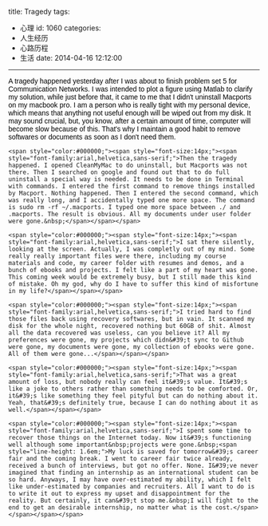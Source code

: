 title: Tragedy
tags:
  - 心理
id: 1060
categories:
  - 人生经历
  - 心路历程
  - 生活
date: 2014-04-16 12:12:00
---

<span style="color:#000000;"><span style="font-size:14px;"><span style="font-family:arial,helvetica,sans-serif;">A tragedy&nbsp;happened yesterday after I was about to finish problem set 5 for Communication Networks. I was intended to plot a figure using Matlab to clarify my solution, while just before that, it came to me that I didn&#39;t uninstall Macports on my macbook pro. I am a person who is really tight with my personal device, which means that anything not useful enough will be wiped out from my disk. It may sound crucial, but, you know, after a certain amount of time, computer will become slow because of this. That&#39;s why I maintain a good habit to remove softwares or documents as soon as I don&#39;t need them.&nbsp;</span></span></span>

	<span style="color:#000000;"><span style="font-size:14px;"><span style="font-family:arial,helvetica,sans-serif;">Then the tragedy happened. I opened CleanMyMac to do uninstall, but Macports was not there. Then I searched on google and found out that to do full uninstall a special way is needed. It needs to be done in Terminal with commands. I entered the first command to remove things installed by Macport. Nothing happened. Then I entered the second command, which was really long, and I accidentally typed one more space. The command is sudo rm -rf ~/.macports. I typed one more space between ./ and .macports. The result is obvious. All my documents under user folder were gone.&nbsp;</span></span></span>

	<span style="color:#000000;"><span style="font-size:14px;"><span style="font-family:arial,helvetica,sans-serif;">I sat there silently, looking at the screen. Actually, I was completly out of my mind. Some really really important files were there, including my course materials and code, my career folder with resumes and demos, and a bunch of ebooks and projects. I felt like a part of my heart was gone. This coming week would be extremely busy, but I still made this kind of mistake. Oh my god, why do I have to suffer this kind of misfortune in my life?</span></span></span>

	<span style="color:#000000;"><span style="font-size:14px;"><span style="font-family:arial,helvetica,sans-serif;">I tried hard to find those files back using recovery softwares, but in vain. It scanned my disk for the whole night, recovered nothing but 60GB of shit. Almost all the data recovered was useless, can you believe it? All my preferences were gone, my projects which didn&#39;t sync to Github were gone, my documents were gone, my collection of ebooks were gone. All of them were gone...</span></span></span>

	<span style="color:#000000;"><span style="font-size:14px;"><span style="font-family:arial,helvetica,sans-serif;">That was a great amount of loss, but nobody really can feel it&#39;s value. It&#39;s like a joke to others rather than something needs to be comforted. Or, it&#39;s like something they feel pityful but can do nothing about it. Yeah, that&#39;s definitely true, because I can do nothing about it as well.</span></span></span>

	<span style="color:#000000;"><span style="font-size:14px;"><span style="font-family:arial,helvetica,sans-serif;">I spent some time to recover those things on the Internet today. Now it&#39;s functioning well although some important&nbsp;projects were gone.&nbsp;<span style="line-height: 1.6em;">My luck is saved for tomorrow&#39;s career fair and the coming break. I went to career fair twice already, received a bunch of interviews, but got no offer. None. I&#39;ve never imagined that finding an internship as an international student can be so hard. Anyways, I may have over-estimated my ability, which I felt like under-estimated by companies and recruiters. All I want to do is to write it out to express my upset and disappointment for the reality. But certainly, it can&#39;t stop me.&nbsp;I will fight to the end to get an desirable internship, no matter what is the cost.</span></span></span></span>